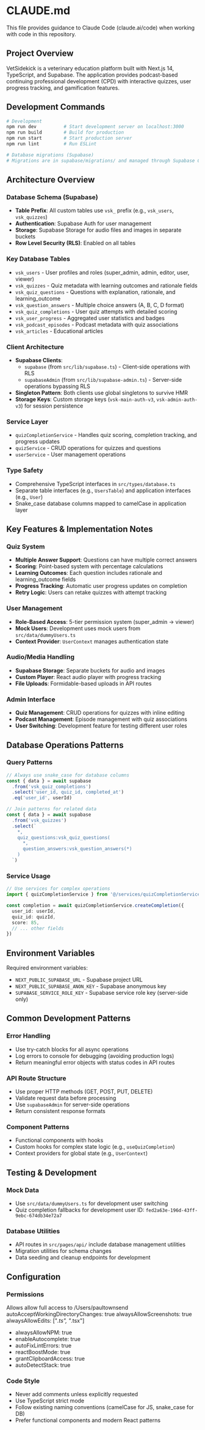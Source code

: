 # CLAUDE.md

This file provides guidance to Claude Code (claude.ai/code) when working with code in this repository.

## Project Overview

VetSidekick is a veterinary education platform built with Next.js 14, TypeScript, and Supabase. The application provides podcast-based continuing professional development (CPD) with interactive quizzes, user progress tracking, and gamification features.

## Development Commands

```bash
# Development
npm run dev          # Start development server on localhost:3000
npm run build        # Build for production
npm run start        # Start production server
npm run lint         # Run ESLint

# Database migrations (Supabase)
# Migrations are in supabase/migrations/ and managed through Supabase CLI
```

## Architecture Overview

### Database Schema (Supabase)
- **Table Prefix**: All custom tables use `vsk_` prefix (e.g., `vsk_users`, `vsk_quizzes`)
- **Authentication**: Supabase Auth for user management
- **Storage**: Supabase Storage for audio files and images in separate buckets
- **Row Level Security (RLS)**: Enabled on all tables

### Key Database Tables
- `vsk_users` - User profiles and roles (super_admin, admin, editor, user, viewer)
- `vsk_quizzes` - Quiz metadata with learning outcomes and rationale fields
- `vsk_quiz_questions` - Questions with explanation, rationale, and learning_outcome
- `vsk_question_answers` - Multiple choice answers (A, B, C, D format)
- `vsk_quiz_completions` - User quiz attempts with detailed scoring
- `vsk_user_progress` - Aggregated user statistics and badges
- `vsk_podcast_episodes` - Podcast metadata with quiz associations
- `vsk_articles` - Educational articles

### Client Architecture
- **Supabase Clients**: 
  - `supabase` (from `src/lib/supabase.ts`) - Client-side operations with RLS
  - `supabaseAdmin` (from `src/lib/supabase-admin.ts`) - Server-side operations bypassing RLS
- **Singleton Pattern**: Both clients use global singletons to survive HMR
- **Storage Keys**: Custom storage keys (`vsk-main-auth-v3`, `vsk-admin-auth-v3`) for session persistence

### Service Layer
- `quizCompletionService` - Handles quiz scoring, completion tracking, and progress updates
- `quizService` - CRUD operations for quizzes and questions
- `userService` - User management operations

### Type Safety
- Comprehensive TypeScript interfaces in `src/types/database.ts`
- Separate table interfaces (e.g., `UsersTable`) and application interfaces (e.g., `User`)
- Snake_case database columns mapped to camelCase in application layer

## Key Features & Implementation Notes

### Quiz System
- **Multiple Answer Support**: Questions can have multiple correct answers
- **Scoring**: Point-based system with percentage calculations
- **Learning Outcomes**: Each question includes rationale and learning_outcome fields
- **Progress Tracking**: Automatic user progress updates on completion
- **Retry Logic**: Users can retake quizzes with attempt tracking

### User Management
- **Role-Based Access**: 5-tier permission system (super_admin → viewer)
- **Mock Users**: Development uses mock users from `src/data/dummyUsers.ts`
- **Context Provider**: `UserContext` manages authentication state

### Audio/Media Handling
- **Supabase Storage**: Separate buckets for audio and images
- **Custom Player**: React audio player with progress tracking
- **File Uploads**: Formidable-based uploads in API routes

### Admin Interface
- **Quiz Management**: CRUD operations for quizzes with inline editing
- **Podcast Management**: Episode management with quiz associations
- **User Switching**: Development feature for testing different user roles

## Database Operations Patterns

### Query Patterns
```typescript
// Always use snake_case for database columns
const { data } = await supabase
  .from('vsk_quiz_completions')
  .select('user_id, quiz_id, completed_at')
  .eq('user_id', userId)

// Join patterns for related data
const { data } = await supabase
  .from('vsk_quizzes')
  .select(`
    *,
    quiz_questions:vsk_quiz_questions(
      *,
      question_answers:vsk_question_answers(*)
    )
  `)
```

### Service Usage
```typescript
// Use services for complex operations
import { quizCompletionService } from '@/services/quizCompletionService'

const completion = await quizCompletionService.createCompletion({
  user_id: userId,
  quiz_id: quizId,
  score: 85,
  // ... other fields
})
```

## Environment Variables

Required environment variables:
- `NEXT_PUBLIC_SUPABASE_URL` - Supabase project URL
- `NEXT_PUBLIC_SUPABASE_ANON_KEY` - Supabase anonymous key
- `SUPABASE_SERVICE_ROLE_KEY` - Supabase service role key (server-side only)

## Common Development Patterns

### Error Handling
- Use try-catch blocks for all async operations
- Log errors to console for debugging (avoiding production logs)
- Return meaningful error objects with status codes in API routes

### API Route Structure
- Use proper HTTP methods (GET, POST, PUT, DELETE)
- Validate request data before processing
- Use `supabaseAdmin` for server-side operations
- Return consistent response formats

### Component Patterns
- Functional components with hooks
- Custom hooks for complex state logic (e.g., `useQuizCompletion`)
- Context providers for global state (e.g., `UserContext`)

## Testing & Development

### Mock Data
- Use `src/data/dummyUsers.ts` for development user switching
- Quiz completion fallbacks for development user ID: `fed2a63e-196d-43ff-9ebc-674db34e72a7`

### Database Utilities
- API routes in `src/pages/api/` include database management utilities
- Migration utilities for schema changes
- Data seeding and cleanup endpoints for development

## Configuration

### Permissions
Allows allow full access to /Users/paultownsend
autoAcceptWorkingDirectoryChanges: true
alwaysAllowScreenshots: true
alwaysAllowEdits: ["*.ts", "*.tsx"]
- alwaysAllowNPM: true
- enableAutocomplete: true
- autoFixLintErrors: true
- reactBoostMode: true
- grantClipboardAccess: true
- autoDetectStack: true

### Code Style
- Never add comments unless explicitly requested
- Use TypeScript strict mode
- Follow existing naming conventions (camelCase for JS, snake_case for DB)
- Prefer functional components and modern React patterns